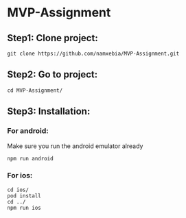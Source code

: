 # MVP-Assignment

## Step1: Clone project:
```
git clone https://github.com/namxebia/MVP-Assignment.git
```
## Step2: Go to project:
```
cd MVP-Assignment/
```

## Step3: Installation:
### For android: 
Make sure you run the android emulator already
```
npm run android
```
### For ios: 
```
cd ios/
pod install
cd ../
npm run ios
```
